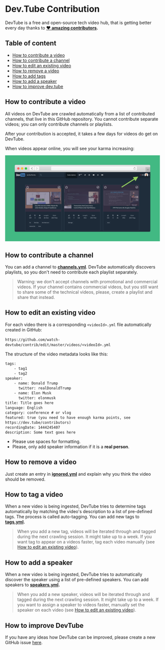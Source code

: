 # Dev.Tube Contribution

DevTube is a free and open-source tech video hub, that is getting better every day thanks to **[❤️ amazing contributors](https://dev.tube/contributors).**

## Table of content
- [How to contribute a video](#how-to-contribute-a-video)
- [How to contribute a channel](#how-to-contribute-a-channel)
- [How to edit an existing video](#how-to-edit-an-existing-video)
- [How to remove a video](#how-to-remove-a-video)
- [How to add tags](#how-to-tag-a-video)
- [How to add a speaker](#how-to-add-a-speaker)
- [How to improve dev.tube](#how-to-improve-devtube)

## How to contribute a video

All videos on DevTube are crawled automatically from a list of contributed channels, that live in this GitHub repository. You cannot contribute separate videos; you can only contribute channels or playlists. 

After your contribution is accepted, it takes a few days for videos do get on DevTube.

When videos appear online, you will see your karma increasing:

![karma up](/karma.png)

## How to contribute a channel

You can add a channel to **[channels.yml](https://github.com/watch-devtube/contrib/edit/master/channels.yml)**. DevTube automatically discovers playlists, so you don't need to contribute each playlist separately. 

> Warning: we don't accept channels with promotional and commercial videos. If your channel contains commercial videos, but you still want to share some of the technical videos, please, create a playlist and share that instead.

## How to edit an existing video

For each video there is a corresponding `<videoId>.yml` file automatically created in GitHub:

`https://github.com/watch-devtube/contrib/edit/master/videos/<videoId>.yml`

The structure of the video metadata looks like this:

```
tags:
    - tag1
    - tag2
speaker: 
    - name: Donald Trump
      twitter: realDonaldTrump
    - name: Elon Musk
      twitter: elonmusk
title: Title goes here
language: English
category: conference # or vlog
featured: true (you need to have enough karma points, see https://dev.tube/contributors)
recordingDate: 1444245407 
description: Some text goes here
```

* Please use spaces for formatting.
* Please, only add speaker information if it is a **real person**.

## How to remove a video

Just create an entry in **[ignored.yml](https://github.com/watch-devtube/contrib/edit/master/ignored.yml)** and explain why you think the video should be removed. 

## How to tag a video

When a new video is being ingested, DevTube tries to determine tags automatically by matching the video's description to a list of pre-defined tags. The process is called auto-tagging. You can add new tags to **[tags.yml](https://github.com/watch-devtube/contrib/edit/master/tags.yml).**

> When you add a new tag, videos will be iterated through and tagged during the next crawling session. It might take up to a week. If you want tag to appear on a videos faster, tag each video manually (see [How to edit an existing video](#how-to-edit-an-existing-video)).

## How to add a speaker

When a new video is being ingested, DevTube tries to automatically discover the speaker using a list of pre-defined speakers. You can add speakers to **[speakers.yml](https://github.com/watch-devtube/contrib/edit/master/speakers.yml).**

> When you add a new speaker, videos will be iterated through and tagged during the next crawling session. It might take up to a week. If you want to assign a speaker to videos faster, manually set the speaker on each video (see [How to edit an existing video](#how-to-edit-an-existing-video)).

## How to improve DevTube

If you have any ideas how DevTube can be improved, please create a new GitHub issue [here](https://github.com/watch-devtube/web/issues).

